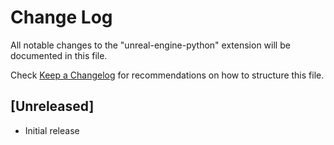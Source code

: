 # Change Log

All notable changes to the "unreal-engine-python" extension will be documented in this file.

Check [Keep a Changelog](http://keepachangelog.com/) for recommendations on how to structure this file.

## [Unreleased]

- Initial release